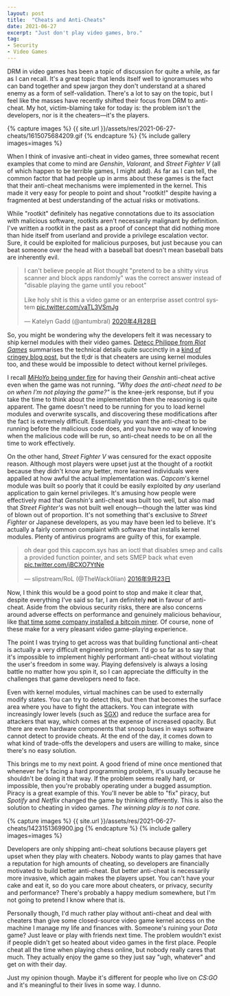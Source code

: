 ```yaml
---
layout: post
title:  "Cheats and Anti-Cheats"
date: 2021-06-27
excerpt: "Just don't play video games, bro."
tag:
- Security
- Video Games
---
```


DRM in video games has been a topic of discussion for quite a while, as far as I can recall. It's a great topic that lends itself well to ignoramuses who can band together and spew jargon they don't understand at a shared enemy as a form of self-validation. There's a lot to say on the topic, but I feel like the masses have recently shifted their focus from DRM to anti-cheat. My hot, victim-blaming take for today is: the problem isn't the developers, nor is it the cheaters—it's the players.

{% capture images %}
    {{ site.url }}/assets/res/2021-06-27-cheats/1615075684209.gif
{% endcapture %}
{% include gallery images=images %}

When I think of invasive anti-cheat in video games, three somewhat recent examples that come to mind are *Genshin*, *Valorant*, and *Street Fighter V* (all of which happen to be terrible games, I might add). As far as I can tell, the common factor that had people up in arms about these games is the fact that their anti-cheat mechanisms were implemented in the kernel. This made it very easy for people to point and shout "rootkit!" despite having a fragmented at best understanding of the actual risks or motivations.

While "rootkit" definitely has negative connotations due to its association with malicious software, rootkits aren't necessarily malignant by definition. I've written a rootkit in the past as a proof of concept that did nothing more than hide itself from userland and provide a privilege escalation vector. Sure, it could be exploited for malicious purposes, but just because you can beat someone over the head with a baseball bat doesn't mean baseball bats are inherently evil.

<blockquote class="twitter-tweet tw-align-center" data-lang="ja"><p lang="en" dir="ltr">I can&#39;t believe people at Riot thought &quot;pretend to be a shitty virus scanner and block apps randomly&quot; was the correct answer instead of &quot;disable playing the game until you reboot&quot;<br><br>Like holy shit is this a video game or an enterprise asset control system <a href="https://t.co/vaTL3VSmJg">pic.twitter.com/vaTL3VSmJg</a></p>&mdash; Katelyn Gadd (@antumbral) <a href="https://twitter.com/antumbral/status/1255029278455947264?ref_src=twsrc%5Etfw">2020年4月28日</a></blockquote>

So, you might be wondering why the developers felt it was necessary to ship kernel modules with their video games. [Detecc Philippe from *Riot Games*](https://twitter.com/mirageopenguins) summarises the technical details quite succinctly in a [kind of cringey blog post](https://na.leagueoflegends.com/en-us/news/dev/dev-null-anti-cheat-kernel-driver/), but the tl;dr is that cheaters are using kernel modules too, and these would be impossible to detect without kernel privileges.  

I recall [*MiHoYo* being under fire](https://genshin.mihoyo.com/en/news/detail/5818) for having their *Genshin* anti-cheat active even when the game was not running. *"Why does the anti-cheat need to be on when I'm not playing the game?"* is the knee-jerk response, but if you take the time to think about the implementation then the reasoning is quite apparent. The game doesn't need to be running for you to load kernel modules and overwrite syscalls, and discovering these modifications after the fact is extremely difficult. Essentially you want the anti-cheat to be running before the malicious code does, and you have no way of knowing when the malicious code will be run, so anti-cheat needs to be on all the time to work effectively.

On the other hand, *Street Fighter V* was censured for the exact opposite reason. Although most players were upset just at the thought of a rootkit because they didn't know any better, more learned individuals were appalled at how awful the actual implementation was. *Capcom*'s kernel module was built so poorly that it could be easily exploited by _any_ userland application to gain kernel privileges. It's amusing how people were effectively mad that *Genshin's* anti-cheat was built too well, but also mad that *Street Fighter's* was not built well enough—though the latter was kind of blown out of proportion. It's not something that's exclusive to *Street Fighter* or Japanese developers, as you may have been led to believe. It's actually a fairly common complaint with software that installs kernel modules. Plenty of antivirus programs are guilty of this, for example.

<blockquote class="twitter-tweet tw-align-center" data-lang="ja"><p lang="jp" dir="ltr">oh dear god this capcom.sys has an ioctl that disables smep and calls a provided function pointer, and sets SMEP back what even <a href="https://t.co/jBCXO7YtNe">pic.twitter.com/jBCXO7YtNe</a></p>&mdash; slipstream/RoL (@TheWack0lian) <a href="https://twitter.com/TheWack0lian/status/779397840762245124?ref_src=twsrc%5Etfw">2016年9月23日</a></blockquote>

Now, I think this would be a good point to stop and make it clear that, despite everything I've said so far, I am definitely **not** in favour of anti-cheat. Aside from the obvious security risks, there are also concerns around adverse effects on performance and genuinely malicious behaviour, like [that time some company installed a bitcoin miner](https://www.wired.com/2013/11/e-sports/). Of course, none of these make for a very pleasant video game-playing experience.

The point I was trying to get across was that building functional anti-cheat is actually a very difficult engineering problem. I'd go so far as to say that it's impossible to implement highly performant anti-cheat without violating the user's freedom in some way. Playing defensively is always a losing battle no matter how you spin it, so I can appreciate the difficulty in the challenges that game developers need to face.

Even with kernel modules, virtual machines can be used to externally modify states. You can try to detect this, but then that becomes the surface area where you have to fight the attackers. You can integrate with increasingly lower levels (such as [SGX](https://en.wikipedia.org/wiki/Software_Guard_Extensions)) and reduce the surface area for attackers that way, which comes at the expense of increased opacity. But there are even hardware components that snoop buses in ways software cannot detect to provide cheats. At the end of the day, it comes down to what kind of trade-offs the developers and users are willing to make, since there's no easy solution.

This brings me to my next point. A good friend of mine once mentioned that whenever he's facing a hard programming problem, it's usually because he shouldn't be doing it that way. If the problem seems really hard, or impossible, then you're probably operating under a bugged assumption. Piracy is a great example of this. You'll never be able to "fix" piracy, but *Spotify* and *Netflix* changed the game by thinking differently. This is also the solution to cheating in video games. *The winning play is to not care.*

{% capture images %}
    {{ site.url }}/assets/res/2021-06-27-cheats/1423151369900.jpg
{% endcapture %}
{% include gallery images=images %}

Developers are only shipping anti-cheat solutions because players get upset when they play with cheaters. Nobody wants to play games that have a reputation for high amounts of cheating, so developers are financially motivated to build better anti-cheat. But better anti-cheat is necessarily more invasive, which again makes the players upset. You can't have your cake and eat it, so do you care more about cheaters, or privacy, security and performance? There's probably a happy medium somewhere, but I'm not going to pretend I know where that is.

Personally though, I'd much rather play without anti-cheat and deal with cheaters than give some closed-source video game kernel access on the machine I manage my life and finances with. Someone's ruining your *Dota* game? Just leave or play with friends next time. The problem wouldn't exist if people didn't get so heated about video games in the first place. People cheat all the time when playing chess online, but nobody really cares that much. They actually enjoy the game so they just say "ugh, whatever" and get on with their day.

Just my opinion though. Maybe it's different for people who live on *CS:GO* and it's meaningful to their lives in some way. I dunno.
